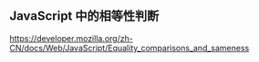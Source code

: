 ## JavaScript 中的相等性判断

https://developer.mozilla.org/zh-CN/docs/Web/JavaScript/Equality_comparisons_and_sameness
